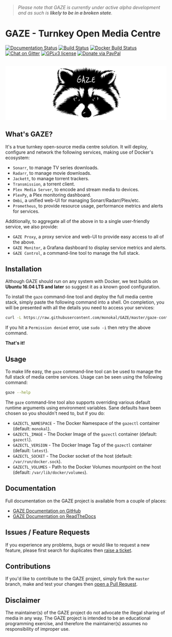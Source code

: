 > _Please note that GAZE is currently under active alpha development and as such is **likely to be in a broken state**._

# GAZE - Turnkey Open Media Centre
[![Documentation Status](http://readthedocs.org/projects/gaze/badge/?version=latest)](http://gaze.readthedocs.io/en/latest/?badge=latest) [![Build Status](https://travis-ci.org/monokal/GAZE.svg?branch=master)](https://travis-ci.org/monokal/GAZE) [![Docker Build Status](https://img.shields.io/badge/docker%20build-automated-brightgreen.svg)](https://hub.docker.com/r/monokal/gazectl/) [![Chat on Gitter](https://img.shields.io/badge/chat-gitter-brightgreen.svg)](https://gitter.im/gaze-tomc/) [![GPLv3 license](https://img.shields.io/badge/license-GPLv3-blue.svg)](https://github.com/monokal/GAZE/blob/master/LICENSE) [![Donate via PayPal](https://img.shields.io/badge/donate-paypal-blue.svg)](https://www.paypal.me/monokal/)

<p align="center">
  <br />
  <img src="https://raw.githubusercontent.com/monokal/GAZE/master/docs/img/gaze.png" alt="GAZE"/>
</p>

## What's GAZE?
It's a true turnkey open-source media centre solution. It will deploy, configure and network the following services, making use of Docker's ecosystem:

* `Sonarr`, to manage TV series downloads.
* `Radarr`, to manage movie downloads.
* `Jackett`, to manage torrent trackers.
* `Transmission`, a torrent client.
* `Plex Media Server`, to encode and stream media to devices.
* `PlexPy`, a Plex monitoring dashboard.
* `Ombi`, a unified web-UI for managing Sonarr/Radarr/Plex/etc.
* `Prometheus`, to provide resource usage, performance metrics and alerts for services.

Additionally, to aggregate all of the above in to a single user-friendly service, we also provide:

* `GAZE Proxy`, a proxy service and web-UI to provide easy access to all of the above.
* `GAZE Monitor`, a Grafana dashboard to display service metrics and alerts.
* `GAZE Control`, a command-line tool to manage the full stack.

## Installation
Although GAZE should run on any system with Docker, we test builds on **Ubuntu 16.04 LTS and later** so suggest it as a known good configuration.

To install the `gaze` command-line tool and deploy the full media centre stack, simply paste the following command into a shell. On completion, you will be presented with all the details you need to access your services:
```sh
curl -L https://raw.githubusercontent.com/monokal/GAZE/master/gaze-control/gazectl-wrapper.sh > /usr/local/bin/gaze && chmod +x /usr/local/bin/gaze && gaze bootstrap
```
If you hit a `Permission denied` error, use `sudo -i` then retry the above command.

**That's it!**

## Usage
To make life easy, the `gaze` command-line tool can be used to manage the full stack of media centre services. Usage can be seen using the following command:
```sh
gaze --help
```
The `gaze` command-line tool also supports overriding various default runtime arguments using environment variables. Sane defaults have been chosen so you shouldn't need to, but if you do:

*  `GAZECTL_NAMESPACE` - The Docker Namespace of the `gazectl` container (default: `monokal`).
*  `GAZECTL_IMAGE` - The Docker Image of the `gazectl` container (default: `gazectl`).
*  `GAZECTL_VERSION` - The Docker Image Tag of the `gazectl` container (default: `latest`).
*  `GAZECTL_SOCKET` - The Docker socket of the host (default: `/var/run/docker.sock`).
*  `GAZECTL_VOLUMES` - Path to the Docker Volumes mountpoint on the host (default: `/var/lib/docker/volumes`).

## Documentation
Full documentation on the GAZE project is available from a couple of places:

* [GAZE Documentation on GitHub](http://gaze.monokal.io)
* [GAZE Documentation on ReadTheDocs](http://gaze.readthedocs.io)

## Issues / Feature Requests
If you experience any problems, bugs or would like to request a new feature, please first search for duplicates then [raise a ticket](https://github.com/monokal/GAZE/issues).

## Contributions
If you'd like to contribute to the GAZE project, simply fork the `master` branch, make and test your changes then [open a Pull Request](https://github.com/monokal/GAZE/pulls).

## Disclaimer
The maintainer(s) of the GAZE project do not advocate the illegal sharing of media in any way. The GAZE project is intended to be an educational programming exercise, and therefore the maintainer(s) assumes no responsibility of improper use.
